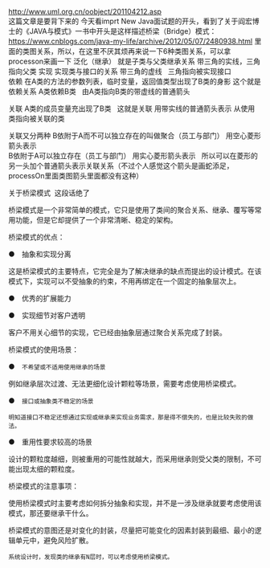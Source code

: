 http://www.uml.org.cn/oobject/201104212.asp  
这篇文章是要背下来的
今天看imprt New Java面试题的开头，看到了关于阎宏博士的《JAVA与模式》一书中开头是这样描述桥梁（Bridge）模式：
https://www.cnblogs.com/java-my-life/archive/2012/05/07/2480938.html
里面的类图关系，所以，在这里不厌其烦再来说一下6种类图关系，可以拿processon来画一下
泛化（继承）  就是子类与父类继承关系  带三角的实线，三角指向父类
实现 实现类与接口的关系 带三角的虚线   三角指向被实现接口
<br/>
依赖  在A类的方法的参数列表，临时变量，返回值类型出现了B类的身影  这个就是依赖关系 A类依赖B类   由A类指向B类的带虚线的普通箭头

关联 A类的成员变量充出现了B类   这就是关联  用带实线的普通箭头表示 从使用类指向被关联的类

关联又分两种  B依附于A而不可以独立存在的叫做聚合（员工与部门）  用空心菱形箭头表示   
B依附于A可以独立存在（员工与部门） 用实心菱形箭头表示   
所以可以在菱形的另一头加个普通箭头表示关联关系（不过个人感觉这个箭头是画蛇添足，processOn里面类图箭头里面都没有这种）


关于桥梁模式  这段话绝了

桥梁模式是一个非常简单的模式，它只是使用了类间的聚合关系、继承、覆写等常用功能，但是它却提供了一个非常清晰、稳定的架构。

 

桥梁模式的优点：

●　抽象和实现分离

这是桥梁模式的主要特点，它完全是为了解决继承的缺点而提出的设计模式。在该模式下，实现可以不受抽象的约束，不用再绑定在一个固定的抽象层次上。

●　优秀的扩展能力

 

●　实现细节对客户透明

客户不用关心细节的实现，它已经由抽象层通过聚合关系完成了封装。

 

桥梁模式的使用场景：

●　`不希望或不适用使用继承的场景`

例如继承层次过渡、无法更细化设计颗粒等场景，需要考虑使用桥梁模式。

●　`接口或抽象类不稳定的场景`

`明知道接口不稳定还想通过实现或继承来实现业务需求，那是得不偿失的，也是比较失败的做法。`

●　重用性要求较高的场景

设计的颗粒度越细，则被重用的可能性就越大，而采用继承则受父类的限制，不可能出现太细的颗粒度。

 

桥梁模式的注意事项：

使用桥梁模式时主要考虑如何拆分抽象和实现，并不是一涉及继承就要考虑使用该模式，那还要继承干什么。

桥梁模式的意图还是对变化的封装，尽量把可能变化的因素封装到最细、最小的逻辑单元中，避免风险扩散。

`系统设计时，发现类的继承有N层时，可以考虑使用桥梁模式。`












